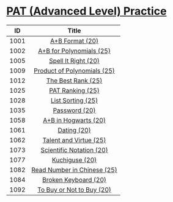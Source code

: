 # [PAT (Advanced Level) Practice](https://pintia.cn/problem-sets/994805342720868352/problems)

| ID | Title |
| :--: | :--: |
| 1001 | [A+B Format (20)](1001)|
| 1002 | [A+B for Polynomials (25)](1002)|
| 1005 | [Spell It Right (20)](1005)|
| 1009 | [Product of Polynomials (25)](1009)|
| 1012 | [The Best Rank (25)](1012)|
| 1025 | [PAT Ranking (25)](1025)|
| 1028 | [List Sorting (25)](1028)|
| 1035 | [Password (20)](1035)|
| 1058 | [A+B in Hogwarts (20)](1058)|
| 1061 | [Dating (20)](1061)|
| 1062 | [Talent and Virtue (25)](1062)|
| 1073 | [Scientific Notation (20)](1073)|
| 1077 | [Kuchiguse (20)](1077)|
| 1082 | [Read Number in Chinese (25)](1082)|
| 1084 | [Broken Keyboard (20)](1084)|
| 1092 | [To Buy or Not to Buy (20)](1092)|
